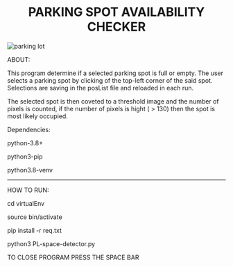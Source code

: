 <h1 align="center">PARKING SPOT AVAILABILITY CHECKER</h1>

<img src=" OpenCV-Parking-Spot-Occupancy-Finder/virtualEnv/img/parking-lot.png" alt="parking lot">

ABOUT:

This program determine if a selected parking spot is full or empty.
The user selects a parking spot by clicking of the top-left corner of the said spot.
Selections are saving in the posList file and reloaded in each run.

The selected spot is then coveted to a threshold image and the number of pixels is counted,
if the number of pixels is hight ( > 130) then the spot is most likely occupied. 

Dependencies:

python-3.8+

python3-pip

python3.8-venv

-----------------------------------------------------------

HOW TO RUN:

cd virtualEnv

source bin/activate

pip install -r req.txt

python3 PL-space-detector.py 

TO CLOSE PROGRAM PRESS THE SPACE BAR
